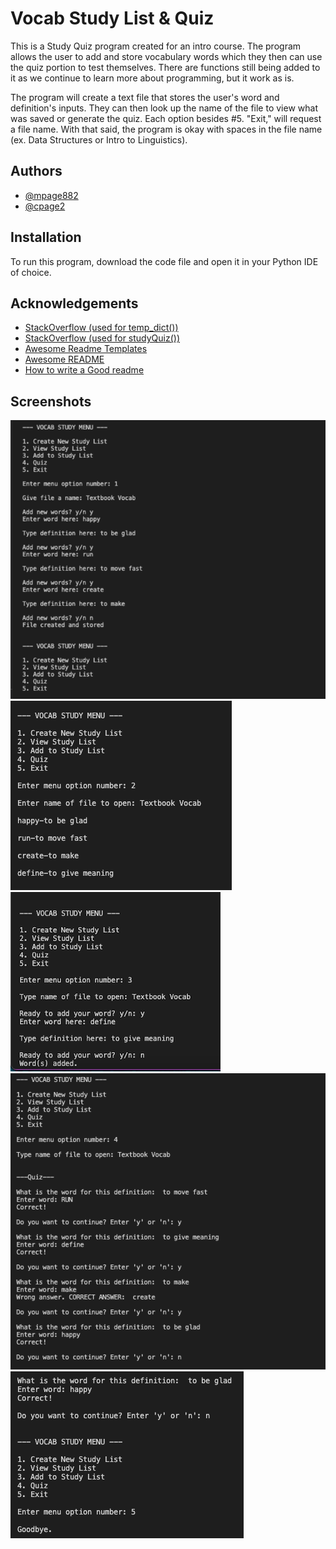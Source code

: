 
# Vocab Study List & Quiz

This is a Study Quiz program created for an intro course. The program allows the user to add and store vocabulary words which they then can use the quiz portion to test themselves. There are functions still being added to it as we continue to learn more about programming, but it work as is.

The program will create a text file that stores the user's word and definition's inputs. They can then look up the name of the file to view what was saved or generate the quiz. Each option besides #5. "Exit," will request a file name. With that said, the program is okay with spaces in the file name (ex. Data Structures or Intro to Linguistics).




## Authors

- [@mpage882](https://github.com/mpage882)
- [@cpage2](https://github.com/cpage2)


## Installation

To run this program, download the code file and open it in your Python IDE of choice.


## Acknowledgements

 - [StackOverflow (used for temp_dict())](https://stackoverflow.com/questions/35516096/reading-a-file-and-storing-contents-into-a-dictionary-python)
 - [StackOverflow (used for studyQuiz())](https://stackoverflow.com/questions/20554326/using-a-dictionary-for-a-quiz)
 - [Awesome Readme Templates](https://awesomeopensource.com/project/elangosundar/awesome-README-templates)
 - [Awesome README](https://github.com/matiassingers/awesome-readme)
 - [How to write a Good readme](https://bulldogjob.com/news/449-how-to-write-a-good-readme-for-your-github-project)


## Screenshots

![Screenshot](screenshots/option1.png)
![Screenshot](screenshots/option2.png)
![Screenshot](screenshots/option3.png)
![Screenshot](screenshots/option4.png)
![Screenshot](screenshots/option5.png)


